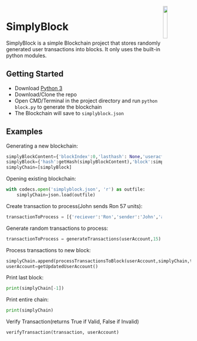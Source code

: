 

<img align="right" src="https://i.imgur.com/BeS5rfh.png" width=15%>

# SimplyBlock
SimplyBlock is a simple Blockchain project that stores randomly generated user transactions into blocks. It only uses the built-in python modules. 
## Getting Started

* Download [Python 3](https://www.python.org/downloads/)
* Download/Clone the repo
* Open CMD/Terminal in the project directory and run `python block.py` to generate the blockchain
* The Blockchain will save to `simplyblock.json`
## Examples
Generating a new blockchain:
```python
simplyBlockContent={'blockIndex':0,'lasthash': None,'useract':[userAccount],"txn":[None]}
simplyBlock={'hash':getHash(simplyBlockContent),'block':simplyBlockContent}
simplyChain=[simplyBlock]
```
Opening existing blockchain:
```python
with codecs.open('simplyblock.json', 'r') as outfile:
	simplyChain=json.load(outfile)
```
Create transaction to process(John sends Ron 57 units):
```python
transactionToProcess = [{'reciever':'Ron','sender':'John','amount':57}]
```
Generate random transactions to process:
```python
transactionToProcess = generateTransactions(userAccount,15)
```
Process transactions to new block:
```python
simplyChain.append(processTransactionsToBlock(userAccount,simplyChain,transactionToProcess))
userAccount=getUpdatedUserAccount()
```
Print last block:
```python
print(simplyChain[-1])
```
Print entire chain:
```python
print(simplyChain)
```
Verify Transaction(returns True if Valid, False if Invalid)
```python
verifyTransaction(transaction, userAccount)
```
